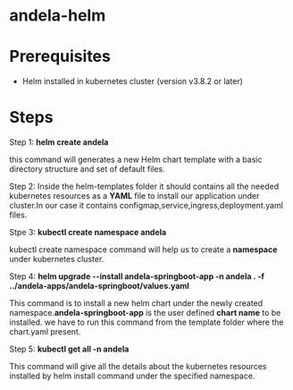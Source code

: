 # andela-helm 

# Prerequisites

* Helm installed in kubernetes cluster (version v3.8.2 or later)

# Steps

Step 1: **helm create andela**

this command will generates a new Helm chart template with a basic directory structure and set of default files.

Step 2: Inside the helm-templates folder it should contains all the needed kubernetes resources as a **YAML** file to install our application under cluster.In our case it contains configmap,service,ingress,deployment.yaml files.

Stpe 3:  **kubectl create namespace andela**

kubectl create namespace command will help us to create a **namespace** under kubernetes cluster.

Step 4: **helm upgrade --install andela-springboot-app -n andela . -f ../andela-apps/andela-springboot/values.yaml**

This command is to install a new helm chart under the newly created namespace.**andela-springboot-app** is the user defined **chart name** to be installed.
we have to run this command from the template folder where the chart.yaml present.

Step 5: **kubectl get all -n andela**

This command will give all the details about the kubernetes resources installed by helm install command under the specified namespace.


 
